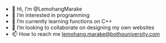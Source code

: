 - 👋 Hi, I’m @LemohangMarake
- 👀 I’m interested in programming 
- 🌱 I’m currently learning functions on C++
- 💞️ I’m looking to collaborate on designing my own websites
- 📫 How to reach me lemohang.marake@bothouniversity.com 

<!---
LemohangMarake/LemohangMarake is a ✨ special ✨ repository because its `README.md` (this file) appears on your GitHub profile.
You can click the Preview link to take a look at your changes.
--->
